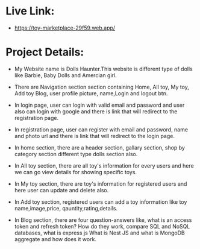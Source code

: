 # Live Link:

- https://toy-marketplace-29f59.web.app/

# Project Details:

- My Website name is Dolls Haunter.This website is different type of dolls like Barbie, Baby Dolls and Amercian girl.

- There are Navigation section section containing Home, All toy, My toy, Add toy Blog, user profile picture, name,Login and logout btn.

- In login page, user can login with valid email and password and user also can login with google and there is link that will redirect to the registration page.

- In registration page, user can register with email and password, name and photo url and there is link that will redirect to the login page.

- In home section, there are a header section, gallary section, shop by category section different type dolls section also.

- In All toy section, there are all toy's information for every users and here we can go view details for showing specific toys.
- In My toy section, there are toy's information for registered users and here user can update and delete also.

- In Add toy section, registered users can add a toy information like toy name,image,price, qauntity,rating,details.

* In Blog section, there are four question-answers like, what is an access token and refresh token? How do they work, compare SQL and NoSQL databases, what is express js What is Nest JS and what is MongoDB aggregate and how does it work.
